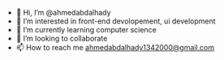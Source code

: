 - 👋 Hi, I’m @ahmedabdalhady
- 👀 I’m interested in front-end devolopement, ui development
- 🌱 I’m currently learning computer science
- 💞️ I’m looking to collaborate 
- 📫 How to reach me ahmedabdalhady1342000@gmail.com

<!---
ahmedabdalhady/ahmedabdalhady is a ✨ special ✨ repository because its `README.md` (this file) appears on your GitHub profile.
You can click the Preview link to take a look at your changes.
--->
